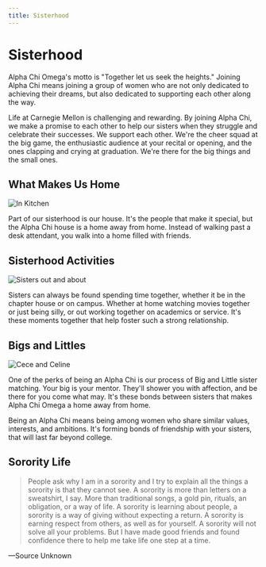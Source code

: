 ```yaml
---
title: Sisterhood
---
```


# Sisterhood

Alpha Chi Omega's motto is "Together let us seek the heights." Joining Alpha Chi means joining a group of women who are not only dedicated to achieving their dreams, but also dedicated to supporting each other along the way.

Life at Carnegie Mellon is challenging and rewarding. By joining Alpha Chi, we make a promise to each other to help our sisters when they struggle and celebrate their successes. We support each other. We're the cheer squad at the big game, the enthusiastic audience at your recital or opening, and the ones clapping and crying at graduation. We're there for the big things and the small ones.

## What Makes Us Home

![In Kitchen](/assets/images/sisterhood/at-table.jpg)

Part of our sisterhood is our house. It's the people that make it special, but the Alpha Chi house is a home away from home. Instead of walking past a desk attendant, you walk into a home filled with friends.

## Sisterhood Activities

![Sisters out and about](/assets/images/sisterhood/bench-pic.jpg)

Sisters can always be found spending time together, whether it be in the chapter house or on campus. Whether at home watching movies together or just being silly, or out working together on academics or service. It's these moments together that help foster such a strong relationship. 

## Bigs and Littles

![Cece and Celine](/assets/images/sisterhood/cece_and_celine.jpg)

One of the perks of being an Alpha Chi is our process of Big and Little sister matching. Your big is your mentor. They'll shower you with affection, and be there for you come what may. It's these bonds between sisters that makes Alpha Chi Omega a home away from home.

Being an Alpha Chi means being among women who share similar values, interests, and ambitions. It's forming bonds of friendship with your sisters, that will last far beyond college. 

## Sorority Life

> People ask why I am in a sorority and I try to explain all the things a sorority is that they cannot see. A sorority is more than letters on a sweatshirt, I say. More than traditional songs, a gold pin, rituals, an obligation, or a way of life. A sorority is learning about people, a sorority is a way of giving without expecting a return. A sorority is earning respect from others, as well as for yourself. A sorority will not solve all your problems. But I have made good friends and found confidence there to help me take life one step at a time. 

&mdash;Source Unknown
